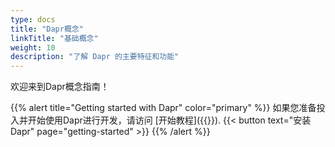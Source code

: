 ```yaml
---
type: docs
title: "Dapr概念"
linkTitle: "基础概念"
weight: 10
description: "了解 Dapr 的主要特征和功能"
---
```


欢迎来到Dapr概念指南！


{{% alert title="Getting started with Dapr" color="primary" %}}
如果您准备投入并开始使用Dapr进行开发，请访问 [开始教程]({{<ref getting-started>}}).
{{< button text="安装Dapr" page="getting-started" >}}
{{% /alert %}}